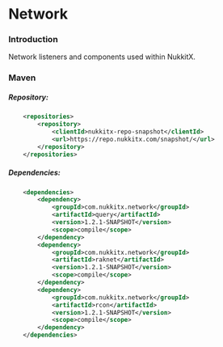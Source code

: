 # Network

### Introduction

Network listeners and components used within NukkitX.

### Maven

##### Repository:

```xml
    <repositories>
        <repository>
            <clientId>nukkitx-repo-snapshot</clientId>
            <url>https://repo.nukkitx.com/snapshot/</url>
        </repository>
    </repositories>
```

##### Dependencies:

```xml
    <dependencies>
        <dependency>
            <groupId>com.nukkitx.network</groupId>
            <artifactId>query</artifactId>
            <version>1.2.1-SNAPSHOT</version>
            <scope>compile</scope>
        </dependency>
        <dependency>
            <groupId>com.nukkitx.network</groupId>
            <artifactId>raknet</artifactId>
            <version>1.2.1-SNAPSHOT</version>
            <scope>compile</scope>
        </dependency>
        <dependency>
            <groupId>com.nukkitx.network</groupId>
            <artifactId>rcon</artifactId>
            <version>1.2.1-SNAPSHOT</version>
            <scope>compile</scope>
        </dependency>
    </dependencies>
```